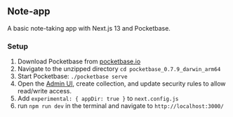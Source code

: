## Note-app

A basic note-taking app with Next.js 13 and Pocketbase. 

### Setup

1. Download Pocketbase from [pocketbase.io](pocketbase.io)
2. Navigate to the unzipped directory
`cd pocketbase_0.7.9_darwin_arm64`
3. Start Pocketbase:
`./pocketbase serve`
4. Open the [Admin UI](http://127.0.0.1:8090/_/), create collection, and update security rules to allow read/write access. 
5. Add `experimental: { appDir: true }` to `next.config.js`
6. run `npm run dev` in the terminal and navigate to `http://localhost:3000/`
